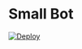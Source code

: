 # Small Bot


[![Deploy](https://www.herokucdn.com/deploy/button.svg)](https://heroku.com/deploy?template=https://github.com/OsharaShaveen/Speeder)
